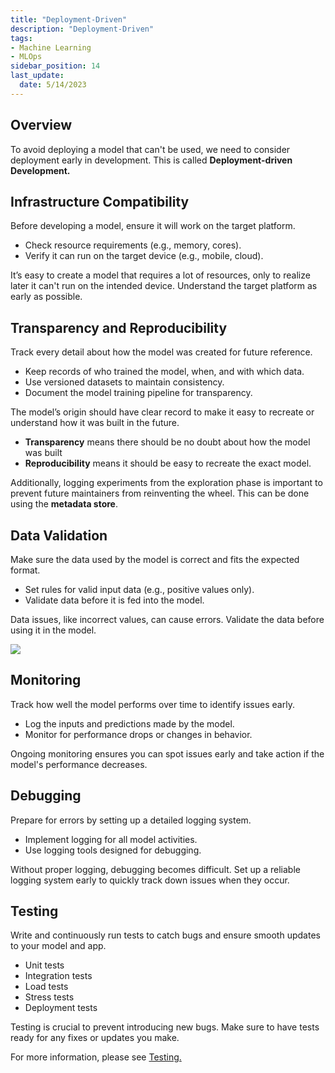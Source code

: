 ```yaml
---
title: "Deployment-Driven"
description: "Deployment-Driven"
tags: 
- Machine Learning
- MLOps
sidebar_position: 14
last_update:
  date: 5/14/2023
---
```



## Overview

To avoid deploying a model that can't be used, we need to consider deployment early in development. This is called **Deployment-driven Development.**

## Infrastructure Compatibility

Before developing a model, ensure it will work on the target platform.

- Check resource requirements (e.g., memory, cores).
- Verify it can run on the target device (e.g., mobile, cloud).

It’s easy to create a model that requires a lot of resources, only to realize later it can't run on the intended device. Understand the target platform as early as possible.

## Transparency and Reproducibility

Track every detail about how the model was created for future reference.

- Keep records of who trained the model, when, and with which data.
- Use versioned datasets to maintain consistency.
- Document the model training pipeline for transparency.

The model’s origin should have clear record to make it easy to recreate or understand how it was built in the future. 

- **Transparency** means there should be no doubt about how the model was built
- **Reproducibility** means it should be easy to recreate the exact model.

Additionally, logging experiments from the exploration phase is important to prevent future maintainers from reinventing the wheel. This can be done using the **metadata store**.

## Data Validation

Make sure the data used by the model is correct and fits the expected format.

- Set rules for valid input data (e.g., positive values only).
- Validate data before it is fed into the model.

Data issues, like incorrect values, can cause errors. Validate the data before using it in the model.

<div class="img-center"> 

![](/img/docs/all-things-data-Page-28.png)

</div>


## Monitoring

Track how well the model performs over time to identify issues early.

- Log the inputs and predictions made by the model.
- Monitor for performance drops or changes in behavior.

Ongoing monitoring ensures you can spot issues early and take action if the model's performance decreases.

## Debugging

Prepare for errors by setting up a detailed logging system.

- Implement logging for all model activities.
- Use logging tools designed for debugging.

Without proper logging, debugging becomes difficult. Set up a reliable logging system early to quickly track down issues when they occur.

## Testing

Write and continuously run tests to catch bugs and ensure smooth updates to your model and app.

- Unit tests
- Integration tests
- Load tests
- Stress tests
- Deployment tests 

Testing is crucial to prevent introducing new bugs. Make sure to have tests ready for any fixes or updates you make.

For more information, please see [Testing.](/docs/024-Machine-Learning/011-MLOps-Deployment/024-Testing.md)